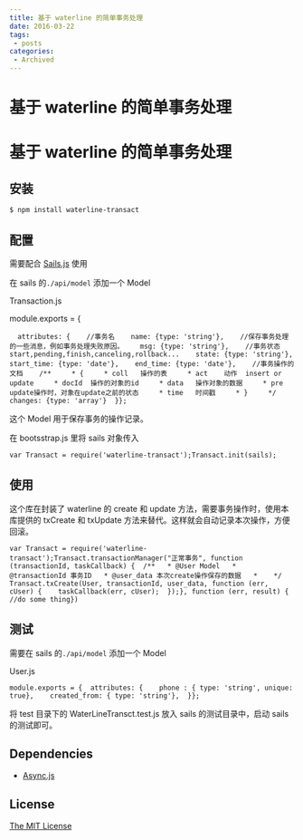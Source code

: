 ```yaml
---
title: 基于 waterline 的简单事务处理
date: 2016-03-22
tags:
 - posts
categories: 
 - Archived
---
```

# 基于 waterline 的简单事务处理



# 基于 waterline 的简单事务处理

## 安装

`$ npm install waterline-transact`

## 配置

需要配合 [Sails.js](http://sailsjs.org/) 使用

在 sails 的`./api/model` 添加一个 Model 

Transaction.js

module.exports = {

```
  attributes: {    //事务名    name: {type: 'string'},    //保存事务处理的一些消息，例如事务处理失败原因。    msg: {type: 'string'},    //事务状态 start,pending,finish,canceling,rollback...    state: {type: 'string'},    start_time: {type: 'date'},    end_time: {type: 'date'},    //事务操作的文档    /**     * {     * coll   操作的表     * act    动作  insert or update     * docId  操作的对象的id     * data   操作对象的数据     * pre    update操作时，对象在update之前的状态     * time   时间戳     * }     */    changes: {type: 'array'}  }};
```

这个 Model 用于保存事务的操作记录。

在 bootsstrap.js 里将 sails 对象传入

```
var Transact = require('waterline-transact');Transact.init(sails);
```

## 使用

这个库在封装了 waterline 的 create 和 update 方法，需要事务操作时，使用本库提供的 txCreate 和 txUpdate 方法来替代。这样就会自动记录本次操作，方便回滚。

```
var Transact = require('waterline-transact');Transact.transactionManager("正常事务", function (transactionId, taskCallback) {  /**   * @User Model   * @transactionId 事务ID   * @user_data 本次create操作保存的数据   *    */  Transact.txCreate(User, transactionId, user_data, function (err, cUser) {    taskCallback(err, cUser);  });}, function (err, result) {  //do some thing})
```

## 测试

需要在 sails 的`./api/model` 添加一个 Model 

User.js

```
module.exports = {  attributes: {    phone : { type: 'string', unique: true},    created_from: { type: 'string'},  }};
```

将 test 目录下的 WaterLineTransct.test.js 放入 sails 的测试目录中，启动 sails 的测试即可。

## Dependencies

* [Async.js](https://github.com/caolan/async)

## License

[The MIT License](http://opensource.org/licenses/MIT)


